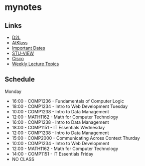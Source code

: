 # mynotes

## Links
- [D2L](https://learn.georgebrown.ca)
- [AtKlass](https://app.atklass.com)
- [Important Dates](https://www.georgebrown.ca/current-students/important-dates?term=27246&category=131)
- [STU-VIEW](https://stuview.georgebrown.ca/)
- [Cisco](https://auth.netacad.com/auth/realms/skillsforall/login-actions/authenticate?client_id=b2e-marketplace&tab_id=zlyUHy6EGHw&client_data=eyJydSI6Imh0dHBzOi8vd3d3Lm5ldGFjYWQuY29tL2Rhc2hib2FyZCIsInJ0IjoiY29kZSIsInJtIjoiZnJhZ21lbnQiLCJzdCI6IjNiMDE4YjdiLTVmZmQtNDA0Yi1hYmFkLWQ3YWY0NmI4YzE2ZiJ9&execution=544c98b5-6b03-41d5-b104-b625ecff8ce5&kc_locale=en)
- [Weekly Lecture Topics](comp1238.md)

## Schedule 
Monday
- 16:00 - COMP1236 - Fundamentals of Computer Logic
- 18:00 - COMP1234 - Intro to Web Development
Tuesday
- 10:00 - COMP1238 - Intro to Data Management
- 12:00 - MATH1162 - Math for Computer Technology
- 16:00 - COMP1238 - Intro to Data Management
- 18:00 - COMP1151 - IT Essentials
Wednesday
- 12:00 - COMP1238 - Intro to Data Management
- 15:00 - COMP2000 - Communicating Across Context
Thurday
- 10:00 - COMP1234 - Intro to Web Development
- 12:00 - MATH1162 - Math for Computer Technology
- 14:00 - COMP1151 - IT Essentials
Friday
- NO CLASS
